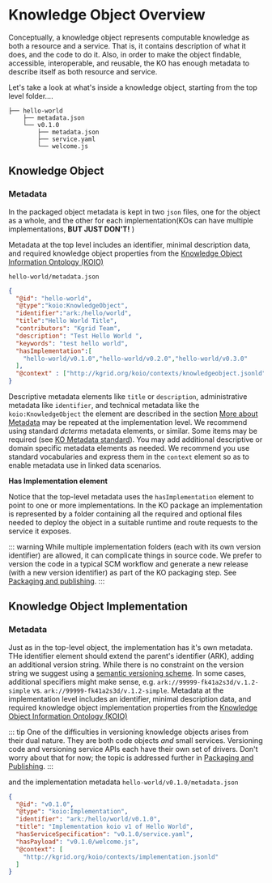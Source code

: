 # Knowledge Object Overview

Conceptually, a knowledge object represents computable knowledge as both a resource and a service. That is, it contains description of what it does, and the code to do it. Also, in order to make the object findable, accessible, interoperable, and reusable, the KO has enough metadata to describe itself as both resource and service.

Let's take a look at what's inside a knowledge object, starting from the top level folder....

```
├── hello-world
    ├── metadata.json
    └── v0.1.0
        ├── metadata.json
        ├── service.yaml
        └── welcome.js
```

## Knowledge Object

### Metadata

In the packaged object metadata is kept in two `json` files, one for the object as a whole, and the other for each implementation(KOs can have multiple implementations, **BUT JUST DON'T!** )

Metadata at the top level includes an identifier, minimal description data, and required knowledge object properties from the [Knowledge Object Information Ontology (KOIO)](koio)

`hello-world/metadata.json`
```json
{
  "@id": "hello-world",
  "@type":"koio:KnowledgeObject",
  "identifier":"ark:/hello/world",
  "title":"Hello World Title",
  "contributors": "Kgrid Team",
  "description": "Test Hello World ",
  "keywords": "test hello world",
  "hasImplementation":[
    "hello-world/v0.1.0","hello-world/v0.2.0","hello-world/v0.3.0"
  ],
  "@context" : ["http://kgrid.org/koio/contexts/knowledgeobject.jsonld" ]
}
```

Descriptive metadata elements like `title` or `description`, administrative metadata like `identifier`, and technical metadata like the `koio:KnowledgeObject` the element are described in the section [More about Metadata](moreaboutmetadata.md) may be repeated at the implementation level. We recommend using standard *dcterms* metadata elements, or similar. Some items may be required (see [KO Metadata standard](moreaboutmetadata.md)). You may add additional descriptive or domain specific metadata elements as needed. We recommend you use standard vocabularies and express them in the `context` element so as to enable metadata use in linked data scenarios.

**Has Implementation element**

Notice that the top-level metadata uses the `hasImplementation` element to point to one or more implementations. In the KO package an implementation is represented by a folder containing all the required and optional files needed to deploy the object in a suitable runtime and route requests to the service it exposes.

::: warning
While multiple implementation folders (each with its own version identifier) are allowed, it can complicate things in source code. We prefer to version the code in a typical SCM workflow and generate a new release (with a new version identifier) as part of the KO packaging step. See [Packaging and publishing]().
:::

##  Knowledge Object Implementation

### Metadata

Just as in the top-level object, the implementation has it's own metadata. THe identifier element should extend the parent's identifier (ARK), adding an additional version string. While there is no constraint on the version string we suggest using a [semantic versioning scheme](https://semver.org/). In some cases, additional specifiers might make sense, e.g. `ark://99999-fk41a2s3d/v.1.2-simple` vs. `ark://99999-fk41a2s3d/v.1.2-simple`. Metadata at the implementation level includes an identifier, minimal description data, and required knowledge object implementation properties from the [Knowledge Object Information Ontology (KOIO)](koio)

::: tip
One of the difficulties in versioning knowledge objects arises from their dual nature. They are both code objects *and* small services. Versioning code and versioning service APIs each have their own set of drivers. Don't worry about that for now; the topic is addressed further in [Packaging and Publishing]().
:::

and the implementation metadata
`hello-world/v0.1.0/metadata.json`
```json
{
  "@id": "v0.1.0",
  "@type": "koio:Implementation",
  "identifier": "ark:/hello/world/v0.1.0",
  "title": "Implementation koio v1 of Hello World",
  "hasServiceSpecification": "v0.1.0/service.yaml",
  "hasPayload": "v0.1.0/welcome.js",
  "@context": [
    "http://kgrid.org/koio/contexts/implementation.jsonld"
  ]
}
```
